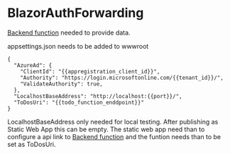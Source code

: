 # BlazorAuthForwarding

[Backend function](https://github.com/nampacx/AzFnctAzDbEFAADUser) needed to provide data.

appsettings.json needs to be added to wwwroot

```
{
  "AzureAd": {
    "ClientId": "{{appregistration_client_id}}",
    "Authority": "https://login.microsoftonline.com/{{tenant_id}}/",
    "ValidateAuthority": true,
  },
  "LocalhostBaseAddress": "http://localhost:{{port}}/",
  "ToDosUri": "{{todo_function_enddpoint}}"
}
```
LocalhostBaseAddress only needed for local testing. After publishing as Static Web App this can be empty. The static web app need than to configure a api link to [Backend function](https://github.com/nampacx/AzFnctAzDbEFAADUser) and the funtion needs than to be set as ToDosUri.
